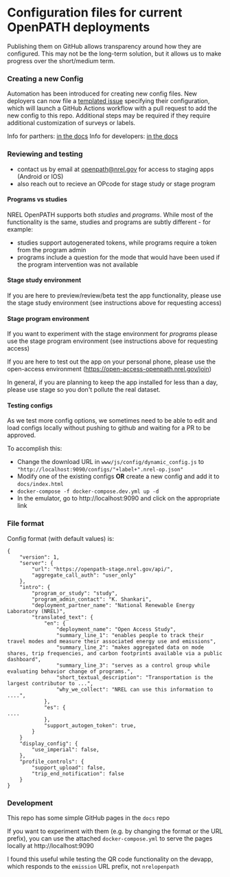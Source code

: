 # Configuration files for current OpenPATH deployments

Publishing them on GitHub allows transparency around how they are configured.
This may not be the long-term solution, but it allows us to make progress over the short/medium term.

### Creating a new Config

Automation has been introduced for creating new config files. New deployers can now file a [templated issue](https://github.com/e-mission/nrel-openpath-deploy-configs/issues/new?assignees=&labels=new+config&projects=&template=add-new-config.yml&title=New+Project+Configuration+-+%5BPROJECT%5D) specifying their configuration, which will launch a GitHub Actions workflow with a pull request to add the new config to this repo. Additional steps may be required if they require additional customization of surveys or labels. 

Info for parthers: [in the docs](https://github.com/e-mission/e-mission-docs/tree/master/docs/use/start_a_project.md)
Info for developers: [in the docs](https://github.com/e-mission/e-mission-docs/tree/master/docs/dev/future/more_custom_auto_config.md)

### Reviewing and testing
- contact us by email at openpath@nrel.gov for access to staging apps (Android or IOS)
- also reach out to recieve an OPcode for stage study or stage program
  
#### Programs vs studies

NREL OpenPATH supports both _studies_ and _programs_. While most of the functionality is the same, studies and programs are subtly different - for example:
- studies support autogenerated tokens, while programs require a token from the program admin
- programs include a question for the mode that would have been used if the program intervention was not available

#### Stage study environment

If you are here to preview/review/beta test the app functionality, please use the stage study environment (see instructions above for requesting access)

#### Stage program environment

If you want to experiment with the stage environment for _programs_ please use the stage program environment (see instructions above for requesting access)

If you are here to test out the app on your personal phone, please use the open-access environment (https://open-access-openpath.nrel.gov/join)

In general, if you are planning to keep the app installed for less than a day, please use stage so you don't pollute the real dataset.

#### Testing configs

As we test more config options, we sometimes need to be able to edit and load configs locally without pushing to github
and waiting for a PR to be approved.

To accomplish this:
- Change the download URL in `www/js/config/dynamic_config.js` to `"http://localhost:9090/configs/"+label+".nrel-op.json"`
- Modify one of the existing configs **OR** create a new config and add it to `docs/index.html`
- `docker-compose -f docker-compose.dev.yml up -d`
- In the emulator, go to http://localhost:9090 and click on the appropriate link

### File format

Config format (with default values) is:

```
{
    "version": 1,
    "server": {
        "url": "https://openpath-stage.nrel.gov/api/",
        "aggregate_call_auth": "user_only"
    },
    "intro": {
        "program_or_study": "study",
        "program_admin_contact": "K. Shankari",
        "deployment_partner_name": "National Renewable Energy Laboratory (NREL)",
        "translated_text": {
            "en": {
                "deployment_name": "Open Access Study",
                "summary_line_1": "enables people to track their travel modes and measure their associated energy use and emissions",
                "summary_line_2": "makes aggregated data on mode shares, trip frequencies, and carbon footprints available via a public dashboard",
                "summary_line_3": "serves as a control group while evaluating behavior change of programs.",
                "short_textual_description": "Transportation is the largest contributor to ...",
                "why_we_collect": "NREL can use this information to ....",
            },
            "es": {
....
            },
            "support_autogen_token": true,
        }
    }
    "display_config": {
        "use_imperial": false,
    },
    "profile_controls": {
        "support_upload": false,
        "trip_end_notification": false
    }
}
```

### Development

This repo has some simple GitHub pages in the `docs` repo

If you want to experiment with them (e.g. by changing the format or the URL
prefix), you can use the attached `docker-compose.yml` to serve the pages
locally at http://localhost:9090

I found this useful while testing the QR code functionality on the devapp,
which responds to the `emission` URL prefix, not `nrelopenpath`